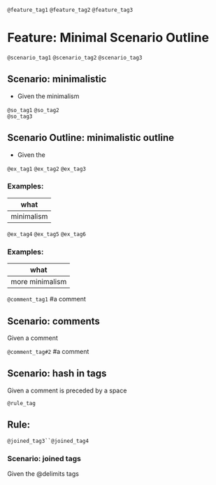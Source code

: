 `@feature_tag1` `@feature_tag2`
  `@feature_tag3`
# Feature: Minimal Scenario Outline

`@scenario_tag1` `@scenario_tag2`
  `@scenario_tag3`
## Scenario: minimalistic
* Given the minimalism

`@so_tag1`  `@so_tag2`  
  `@so_tag3`
## Scenario Outline: minimalistic outline
* Given the <what>

`@ex_tag1` `@ex_tag2`
  `@ex_tag3`
### Examples:
  | what       |
  | ---------- |
  | minimalism |

`@ex_tag4` `@ex_tag5`
  `@ex_tag6`
### Examples:
  | what       |
  | ---------- |
  | more minimalism |

`@comment_tag1` #a comment
## Scenario: comments
  Given a comment

`@comment_tag#2` #a comment
## Scenario: hash in tags
  Given a comment is preceded by a space

`@rule_tag`
## Rule:

`@joined_tag3``@joined_tag4`
### Scenario: joined tags
  Given the @delimits tags

